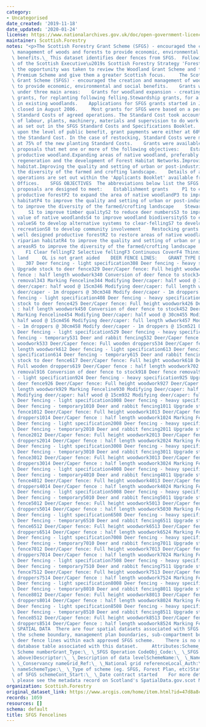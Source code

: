 ```yaml
---
category:
- Uncategorised
date_created: '2019-11-18'
date_updated: '2020-01-24'
license: https://www.nationalarchives.gov.uk/doc/open-government-licence/version/3/
maintainer: Scottish.Forestry
notes: "<p>The Scottish Forestry Grant Scheme (SFGS) - encouraged the creation and\
  \ management of woods and forests to provide economic, environmental and social\
  \ benefits.\_ This dataset identifies deer fences from SFGS.  Following publication\
  \ of the Scottish Executive\u2019s Scottish Forestry Strategy 'Forests for Scotland'\
  \ the opportunity was taken to review the Woodland Grant Scheme and the Farm Woodland\
  \ Premium Scheme and give them a greater Scottish focus.     The Scottish Forestry\
  \ Grant Scheme (SFGS) - encouraged the creation and management of woods and forests\
  \ to provide economic, environmental and social benefits.    Grants were available\
  \ under three main areas:    Grants for woodland expansion - creating new woodlands.Restocking\
  \ grants, for replanting following felling.Stewardship grants, for a range of activities\
  \ in existing woodlands.    Applications for SFGS grants started in June 2003 and\
  \ closed in August 2006.     Most grants for SFGS were based on a percentage of\
  \ Standard Costs of agreed operations. The Standard Cost took account of the costs\
  \ of labour, plants, machinery, materials and supervision to do work to the specification\
  \ as set out in the SFGS Standard Costs and Specifications Booklet.    Depending\
  \ upon the level of public benefit, grant payments were either at 60% or 90% of\
  \ the Standard Cost. In the case of restocking, Standard Costs were mostly pitched\
  \ at 75% of the new planting Standard Costs.    Grants were available for planting\
  \ proposals that met one or more of the following objectives:    Establishing well-designed\
  \ productive woodland.Expanding areas of native woodland, preferably through natural\
  \ regeneration and the development of Forest Habitat Networks.Improving riparian\
  \ habitat.Improving the quality and setting of urban or post-industrial areas.Improving\
  \ the diversity of the farmed and crofting landscape.    Details of all eligible\
  \ operations are set out within the 'Applicants Booklet' available from Conservancy\
  \ Offices.    SFGS OBJECTIVES  The abbreviations below list the SFGS objectives\
  \ proposals are designed to meet:    Establishment grants     P1 to establish well-designed\
  \ productive forestP2 to expand the area of native woodlandP3 to improve a riparian\
  \ habitatP4 to improve the quality and setting of urban or post-industrial areasP5\
  \ to improve the diversity of the farmed/crofting landscape    Stewardship Grants\
  \     S1 to improve timber qualityS2 to reduce deer numbersS3 to improve the ecological\
  \ value of native woodlandsS4 to improve woodland biodiversityS5 to enhance landscape\
  \ valueS6 to develop alternative systems to clear-fellingS7 to develop woodland\
  \ recreationS8 to develop community involvement    Restocking grants     R1 to produce\
  \ well designed productive forestR2 to restore areas of native woodlandR3 to improve\
  \ riparian habitatR4 to improve the quality and setting of urban or post-industrial\
  \ areasR5 to improve the diversity of the farmed/crofting landscape    Felling \
  \    F1 Clear fellingF2 Selective fellingF3 Continuous CoverF4 Thinning    Other\
  \ land     OL is not grant aided    DEER FENCE LINES:    GRANT_TYPE DESCRIPTION\
  \    307 Deer fencing - light specification308 Deer fencing - heavy specification309\
  \ Upgrade stock to deer fence329 Deer/Caper fence: Full height woodwork334 Deer/Caper\
  \ fence : half length woodwork340 Conversion of deer fence to stock342 Deer fence\
  \ removal343 Marking Fenceline344 Modifying Deer/caper: half wood @ 30cm345 Modifying\
  \ deer/caper: half wood @ 15cm346 Modifying deer/caper: full length wdwork347 Modify\
  \ deer/caper - 1m droppers @ 30cm348 Modify deer/caper - 1m droppers @ 15cm407 Deer\
  \ fencing - light specification408 Deer fencing - heavy specification409 Upgrade\
  \ stock to deer fence425 Deer/Caper fence: Full height woodwork426 Deer/Caper fence\
  \ : half length woodwork450 Conversion of deer fence to stock452 Deer fence removal453\
  \ Marking Fenceline454 Modifying Deer/caper: half wood @ 30cm455 Modifying deer/caper:\
  \ half wood @ 15cm456 Modifying deer/caper: full length wdwork457 Modify deer/caper\
  \ - 1m droppers @ 30cm458 Modify deer/caper - 1m droppers @ 15cm521 Deer fence removal528\
  \ Deer fencing - light specification529 Deer fencing - heavy specification530 Deer\
  \ fencing - temporary531 Deer and rabbit fencing532 Deer/Caper fence: Full height\
  \ woodwork533 Deer/Caper fence: Full wooden droppers534 Deer/Caper fence : half\
  \ length woodwork612 Deer fencing - light specification613 Deer fencing - heavy\
  \ specification614 Deer fencing - temporary615 Deer and rabbit fencing616 Upgrade\
  \ stock to deer fence617 Deer/Caper fence: Full height woodwork618 Deer/Caper fence:\
  \ Full wooden droppers619 Deer/Caper fence : half length woodwork702 Deer fence\
  \ removal916 Conversion of deer fence to stock918 Deer fence removal923 Deer fencing\
  \ - light specification924 Deer fencing - heavy specification925 Upgrade stock to\
  \ deer fence926 Deer/Caper fence: Full height woodwork927 Deer/Caper fence : half\
  \ length woodwork929 Marking Fenceline930 Modifying Deer/caper: half wood @ 30cm931\
  \ Modifying deer/caper: half wood @ 15cm932 Modifying deer/caper: full length wdwork1007\
  \ Deer fencing - light specification1008 Deer fencing - heavy specification1009\
  \ Deer fencing - temporary1010 Deer and rabbit fencing1011 Upgrade stock to deer\
  \ fence1012 Deer/Caper fence: Full height woodwork1013 Deer/Caper fence: Full wooden\
  \ droppers1014 Deer/Caper fence : half length woodwork1024 Marking Fenceline2007\
  \ Deer fencing - light specification2008 Deer fencing - heavy specification2009\
  \ Deer fencing - temporary2010 Deer and rabbit fencing2011 Upgrade stock to deer\
  \ fence2012 Deer/Caper fence: Full height woodwork2013 Deer/Caper fence: Full wooden\
  \ droppers2014 Deer/Caper fence : half length woodwork2024 Marking Fenceline3007\
  \ Deer fencing - light specification3008 Deer fencing - heavy specification3009\
  \ Deer fencing - temporary3010 Deer and rabbit fencing3011 Upgrade stock to deer\
  \ fence3012 Deer/Caper fence: Full height woodwork3013 Deer/Caper fence: Full wooden\
  \ droppers3014 Deer/Caper fence : half length woodwork3024 Marking Fenceline4007\
  \ Deer fencing - light specification4008 Deer fencing - heavy specification4009\
  \ Deer fencing - temporary4010 Deer and rabbit fencing4011 Upgrade stock to deer\
  \ fence4012 Deer/Caper fence: Full height woodwork4013 Deer/Caper fence: Full wooden\
  \ droppers4014 Deer/Caper fence : half length woodwork4024 Marking Fenceline5007\
  \ Deer fencing - light specification5008 Deer fencing - heavy specification5009\
  \ Deer fencing - temporary5010 Deer and rabbit fencing5011 Upgrade stock to deer\
  \ fence5012 Deer/Caper fence: Full height woodwork5013 Deer/Caper fence: Full wooden\
  \ droppers5014 Deer/Caper fence : half length woodwork5030 Marking Fenceline6507\
  \ Deer fencing - light specification6508 Deer fencing - heavy specification6509\
  \ Deer fencing - temporary6510 Deer and rabbit fencing6511 Upgrade stock to deer\
  \ fence6512 Deer/Caper fence: Full height woodwork6513 Deer/Caper fence: Full wooden\
  \ droppers6514 Deer/Caper fence : half length woodwork6524 Marking Fenceline7007\
  \ Deer fencing - light specification7008 Deer fencing - heavy specification7009\
  \ Deer fencing - temporary7010 Deer and rabbit fencing7011 Upgrade stock to deer\
  \ fence7012 Deer/Caper fence: Full height woodwork7013 Deer/Caper fence: Full wooden\
  \ droppers7014 Deer/Caper fence : half length woodwork7024 Marking Fenceline7507\
  \ Deer fencing - light specification7508 Deer fencing - heavy specification7509\
  \ Deer fencing - temporary7510 Deer and rabbit fencing7511 Upgrade stock to deer\
  \ fence7512 Deer/Caper fence: Full height woodwork7513 Deer/Caper fence: Full wooden\
  \ droppers7514 Deer/Caper fence : half length woodwork7524 Marking Fenceline8007\
  \ Deer fencing - light specification8008 Deer fencing - heavy specification8009\
  \ Deer fencing - temporary8010 Deer and rabbit fencing8011 Upgrade stock to deer\
  \ fence8012 Deer/Caper fence: Full height woodwork8013 Deer/Caper fence: Full wooden\
  \ droppers8014 Deer/Caper fence : half length woodwork8024 Marking Fenceline8507\
  \ Deer fencing - light specification8508 Deer fencing - heavy specification8509\
  \ Deer fencing - temporary8510 Deer and rabbit fencing8511 Upgrade stock to deer\
  \ fence8512 Deer/Caper fence: Full height woodwork8513 Deer/Caper fence: Full wooden\
  \ droppers8514 Deer/Caper fence : half length woodwork8524 Marking Fenceline   \
  \ SPATIAL DATA  There are four spatial datasets associated with SFGS. These represent\
  \ the scheme boundary, management plan boundaries, sub-compartment boundaries and\
  \ deer fence lines within each approved SFGS scheme.    There is no non-spatial\
  \ database table associated with this dataset.     Attributes:Scheme_No:\_ \_SFGS\
  \ Scheme numberGrant_Type:\_ \_SFGS Operation CodeObj_Code:\_ \_SFGS Objective (see\
  \ above)Descriptor:\_ \_Description of data levelSchemeName:\_ \_Name of SFGS SchemeCons_Name:\_\
  \ \_Conservancy nameGrid_Ref:\_ \_National grid referenceLocal_Auth:\_ \_Local Authority\
  \ nameSchemeType:\_ \_Type of scheme (eg. SFGS, Forest Plan, etc)Status:\_ \_Status\
  \ of SFGS schemeCont_Start:\_ \_Date contract started    For more detailed information\
  \ please see the metadata record on Scotland's SpatialData.gov.scot Metadata Portal.</p>"
organization: Scottish.Forestry
original_dataset_link: https://www.arcgis.com/home/item.html?id=47d8a8cf3ffd4d048121675d80dbd3fb
records: 1059
resources: []
schema: default
title: SFGS Fencelines
---
```

